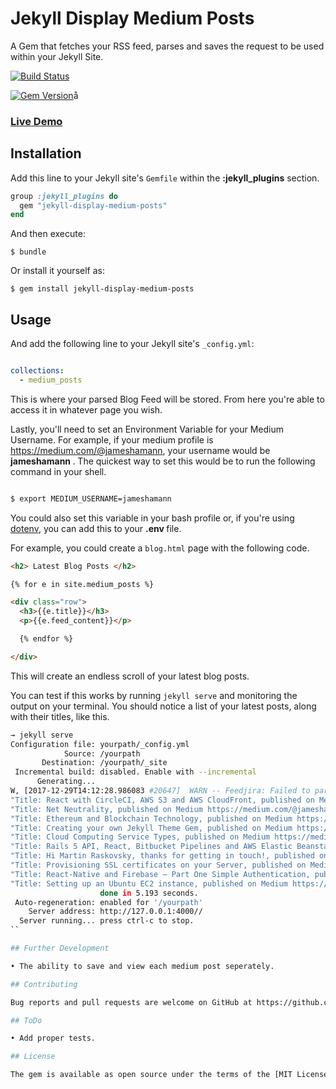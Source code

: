 # Jekyll Display Medium Posts

A Gem that fetches your RSS feed, parses and saves the request to be used within your Jekyll Site.

[![Build Status](https://travis-ci.org/jameshamann/jekyll-display-medium-posts.svg?branch=master)](https://travis-ci.org/jameshamann/jekyll-display-medium-posts)

[![Gem Version](https://badge.fury.io/rb/jekyll-display-medium-posts.svg)](https://badge.fury.io/rb/jekyll-display-medium-posts)å

### [Live Demo](https://jameshamann.com/blog)

## Installation

Add this line to your Jekyll site's `Gemfile` within the <b>:jekyll_plugins</b> section.

```ruby
group :jekyll_plugins do
  gem "jekyll-display-medium-posts"
end
```
And then execute:

    $ bundle

Or install it yourself as:

    $ gem install jekyll-display-medium-posts

## Usage

And add the following line to your Jekyll site's `_config.yml`:

```yaml

collections:
  - medium_posts
```

This is where your parsed Blog Feed will be stored. From here you're able to access it in whatever page you wish.

Lastly, you'll need to set an Environment Variable for your Medium Username. For example, if your medium profile is https://medium.com/@jameshamann, your username would be <b> jameshamann </b>. The quickest way to set this would be to run the following command in your shell.

```bash

$ export MEDIUM_USERNAME=jameshamann

```

You could also set this variable in your bash profile or, if you're using [dotenv](https://github.com/bkeepers/dotenv), you can add this to your <b> .env </b> file.

For example, you could create a ```blog.html``` page with the following code.

```html
<h2> Latest Blog Posts </h2>

{% for e in site.medium_posts %}

<div class="row">
  <h3>{{e.title}}</h3>
  <p>{{e.feed_content}}</p>

  {% endfor %}

</div>

```
This will create an endless scroll of your latest blog posts.

You can test if this works by running ```jekyll serve``` and monitoring the output on your terminal. You should notice a list of your latest posts, along with their titles, like this.

```bash
→ jekyll serve
Configuration file: yourpath/_config.yml
            Source: /yourpath
       Destination: /yourpath/_site
 Incremental build: disabled. Enable with --incremental
      Generating...
W, [2017-12-29T14:12:28.986083 #20647]  WARN -- Feedjira: Failed to parse last modified ''
"Title: React with CircleCI, AWS S3 and AWS CloudFront, published on Medium https://blog.cloudboost.io/react-with-circleci-aws-s3-and-aws-cloudfront-844a1b2c75c9?source=rss-1a0f244d9caf------2 #<Feedjira::Parser::RSSEntry:0x00007ff9a34e0300>"
"Title: Net Neutrality, published on Medium https://medium.com/@jameshamann/net-neutrality-61c6b0c4bd26?source=rss-1a0f244d9caf------2 #<Feedjira::Parser::RSSEntry:0x00007ff9a42ab7c8>"
"Title: Ethereum and Blockchain Technology, published on Medium https://cryptocurrencyhub.io/ethereum-and-blockchain-technology-261d9342caf8?source=rss-1a0f244d9caf------2 #<Feedjira::Parser::RSSEntry:0x00007ff9a3667458>"
"Title: Creating your own Jekyll Theme Gem, published on Medium https://medium.com/@jameshamann/creating-your-own-jekyll-theme-gem-1f8180a0e4b8?source=rss-1a0f244d9caf------2 #<Feedjira::Parser::RSSEntry:0x00007ff9a390ebe8>"
"Title: Cloud Computing Service Types, published on Medium https://medium.com/@jameshamann/cloud-computing-service-types-3da6998a7a11?source=rss-1a0f244d9caf------2 #<Feedjira::Parser::RSSEntry:0x00007ff9a4c3a8e8>"
"Title: Rails 5 API, React, Bitbucket Pipelines and AWS Elastic Beanstalk — Part One, published on Medium https://blog.cloudboost.io/rails-5-api-react-bitbucket-pipelines-and-aws-elastic-beanstalk-part-one-f0f0bb67112f?source=rss-1a0f244d9caf------2 #<Feedjira::Parser::RSSEntry:0x00007ff9a4c72d60>"
"Title: Hi Martin Raskovsky, thanks for getting in touch!, published on Medium https://medium.com/@jameshamann/hi-martin-raskovsky-thanks-for-getting-in-touch-66b113c77b03?source=rss-1a0f244d9caf------2 #<Feedjira::Parser::RSSEntry:0x00007ff9a366e3c0>"
"Title: Provisioning SSL certificates on your Server, published on Medium https://medium.com/@jameshamann/provisioning-ssl-certificates-on-your-server-7597ec17a66?source=rss-1a0f244d9caf------2 #<Feedjira::Parser::RSSEntry:0x00007ff9a368b790>"
"Title: React-Native and Firebase — Part One Simple Authentication, published on Medium https://blog.cloudboost.io/react-native-and-firebase-part-one-simple-authentication-3b233fff5b3f?source=rss-1a0f244d9caf------2 #<Feedjira::Parser::RSSEntry:0x00007ff9a3673a50>"
"Title: Setting up an Ubuntu EC2 instance, published on Medium https://medium.com/@jameshamann/setting-up-an-ubuntu-ec2-instance-from-scratch-78a166167a22?source=rss-1a0f244d9caf------2 #<Feedjira::Parser::RSSEntry:0x00007ff9a34b04c0>"
                    done in 5.193 seconds.
 Auto-regeneration: enabled for '/yourpath'
    Server address: http://127.0.0.1:4000//
  Server running... press ctrl-c to stop.
``

## Further Development

• The ability to save and view each medium post seperately.

## Contributing

Bug reports and pull requests are welcome on GitHub at https://github.com/jameshamann/jekyll-display-medium-posts. This project is intended to be a safe, welcoming space for collaboration, and contributors are expected to adhere to the [Contributor Covenant](http://contributor-covenant.org) code of conduct.

## ToDo

• Add proper tests.

## License

The gem is available as open source under the terms of the [MIT License](https://opensource.org/licenses/MIT).
